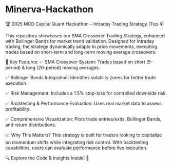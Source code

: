 # Minerva-Hackathon
🏆 2025 MCD Capital Quant Hackathon – Intraday Trading Strategy (Top 4)

This repository showcases our SMA Crossover Trading Strategy, enhanced with Bollinger Bands for market trend validation. Designed for intraday trading, the strategy dynamically adapts to price movements, executing trades based on short-term and long-term moving average crossovers.

📌 Key Features:
✅ SMA Crossover System: Trades based on short (5-period) & long (20-period) moving averages.

✅ Bollinger Bands Integration: Identifies volatility zones for better trade execution.

✅ Risk Management: Includes a 1.5% stop-loss for controlled downside risk.

✅ Backtesting & Performance Evaluation: Uses real market data to assess profitability.

✅ Comprehensive Visualization: Plots trade entries/exits, Bollinger Bands, and return distributions.

📈 Why This Matters?
This strategy is built for traders looking to capitalize on momentum shifts while integrating risk control. With backtesting capabilities, users can evaluate performance before live execution.

🔍 Explore the Code & Insights Inside! 🚀
